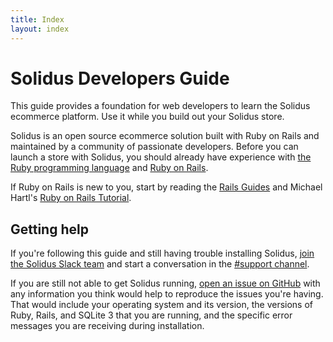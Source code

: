 ```yaml
---
title: Index
layout: index
---
```


# Solidus Developers Guide

<p class="lead">
  This guide provides a foundation for web developers to learn the Solidus
  ecommerce platform. Use it while you build out your Solidus store. 
</p>

Solidus is an open source ecommerce solution built with Ruby on Rails and
maintained by a community of passionate developers. Before you can launch a
store with Solidus, you should already have experience with [the Ruby
programming language][ruby] and [Ruby on
Rails][rails].

If Ruby on Rails is new to you, start by reading the [Rails
Guides][rails-guides] and Michael Hartl's [Ruby on Rails
Tutorial][rails-tutorial].

[rails]: http://rubyonrails.org
[rails-guides]: http://guides.rubyonrails.org
[rails-tutorial]: https://www.railstutorial.org
[ruby]: https://ruby-lang.org

## Getting help

If you're following this guide and still having trouble installing Solidus,
[join the Solidus Slack team][slack-invitation] and start a conversation
in the [#support channel][slack-support].

If you are still not able to get Solidus running, [open an issue on
GitHub][solidus-github-issue] with any information you think would help to
reproduce the issues you're having. That would include your operating system and
its version, the versions of Ruby, Rails, and SQLite 3 that you are running, and
the specific error messages you are receiving during installation. 

[solidus-github-issue]: https://github.com/solidusio/solidus/issues/new
[slack-invitation]: http://slack.solidus.io
[slack-support]: https://solidusio.slack.com/messages/supports/details/
